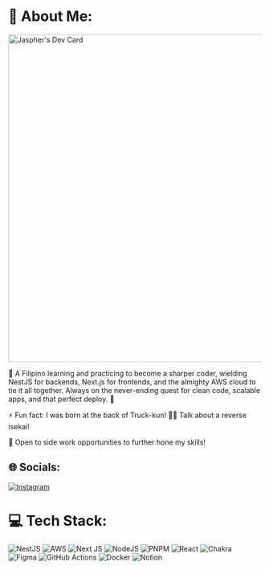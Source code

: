 # 💫 About Me:

<a href="https://app.daily.dev/jaspherb"><img src="https://api.daily.dev/devcards/v2/briuzRToQKcn8ms8ulyhE.png?type=wide&r=9om" width="652" alt="Jaspher's Dev Card"/></a>
<!-- <a href="https://app.daily.dev/jaspherb"><img src="https://api.daily.dev/devcards/v2/briuzRToQKcn8ms8ulyhE.png?type=default&r=9om" width="356" alt="Jaspher's Dev Card"/></a> -->
🌱 A Filipino learning and practicing to become a sharper coder, wielding NestJS for backends, Next.js for frontends, and the almighty AWS cloud to tie it all together. Always on the never-ending quest for clean code, scalable apps, and that perfect deploy. 🚀

⚡ Fun fact: I was born at the back of Truck-kun! 🚚💨 Talk about a reverse isekai!

💼 Open to side work opportunities to further hone my skills!


## 🌐 Socials:
[![Instagram](https://img.shields.io/badge/Instagram-%23E4405F.svg?logo=Instagram&logoColor=white)](https://instagram.com/jaspherb_)

# 💻 Tech Stack:
![NestJS](https://img.shields.io/badge/nestjs-%23E0234E.svg?style=for-the-badge&logo=nestjs&logoColor=white) ![AWS](https://img.shields.io/badge/AWS-%23FF9900.svg?style=for-the-badge&logo=amazon-aws&logoColor=white) ![Next JS](https://img.shields.io/badge/Next-black?style=for-the-badge&logo=next.js&logoColor=white) ![NodeJS](https://img.shields.io/badge/node.js-6DA55F?style=for-the-badge&logo=node.js&logoColor=white) ![PNPM](https://img.shields.io/badge/pnpm-%234a4a4a.svg?style=for-the-badge&logo=pnpm&logoColor=f69220) ![React](https://img.shields.io/badge/react-%2320232a.svg?style=for-the-badge&logo=react&logoColor=%2361DAFB) ![Chakra](https://img.shields.io/badge/chakra-%234ED1C5.svg?style=for-the-badge&logo=chakraui&logoColor=white) ![Figma](https://img.shields.io/badge/figma-%23F24E1E.svg?style=for-the-badge&logo=figma&logoColor=white) ![GitHub Actions](https://img.shields.io/badge/github%20actions-%232671E5.svg?style=for-the-badge&logo=githubactions&logoColor=white) ![Docker](https://img.shields.io/badge/docker-%230db7ed.svg?style=for-the-badge&logo=docker&logoColor=white) ![Notion](https://img.shields.io/badge/Notion-%23000000.svg?style=for-the-badge&logo=notion&logoColor=white)

